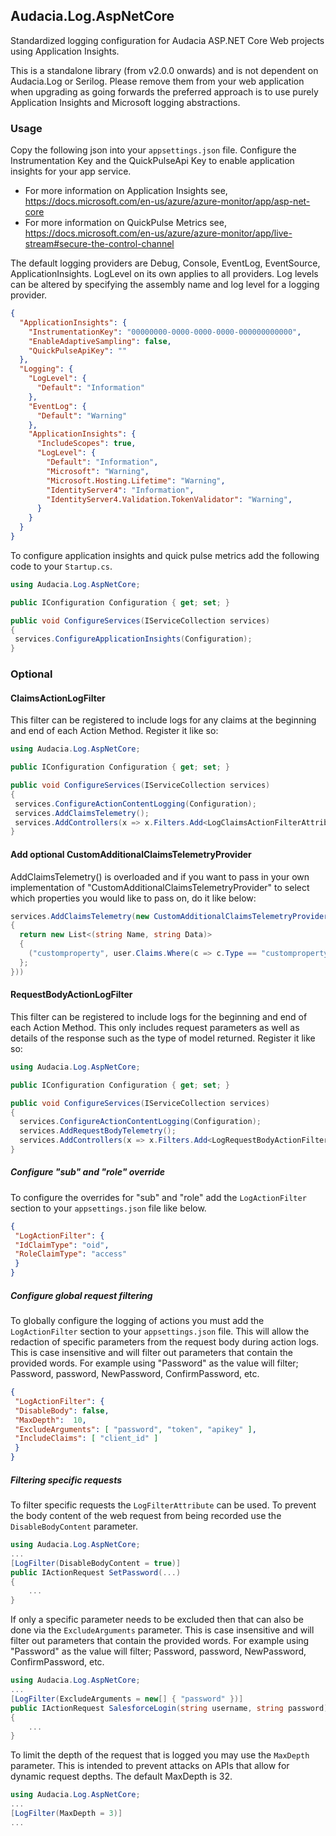 ## Audacia.Log.AspNetCore

Standardized logging configuration for Audacia ASP.NET Core Web projects using Application Insights.

This is a standalone library (from v2.0.0 onwards) and is not dependent on Audacia.Log or Serilog. Please remove them from your web application when upgrading as going forwards the preferred approach is to use purely Application Insights and Microsoft logging abstractions.

### Usage

Copy the following json into your `appsettings.json` file. Configure the Instrumentation Key and  the QuickPulseApi Key to enable application insights for your app service.

 - For more information on Application Insights see, https://docs.microsoft.com/en-us/azure/azure-monitor/app/asp-net-core
 - For more information on QuickPulse Metrics see, https://docs.microsoft.com/en-us/azure/azure-monitor/app/live-stream#secure-the-control-channel

The default logging providers are Debug, Console, EventLog, EventSource, ApplicationInsights. LogLevel on its own applies to all providers. Log levels can be altered by specifying the assembly name and log level for a logging provider.

```json
{
  "ApplicationInsights": {
    "InstrumentationKey": "00000000-0000-0000-0000-000000000000",
    "EnableAdaptiveSampling": false,
    "QuickPulseApiKey": ""
  },
  "Logging": {
    "LogLevel": {
      "Default": "Information"
    },
    "EventLog": {
      "Default": "Warning"
    },
    "ApplicationInsights": {
      "IncludeScopes": true,
      "LogLevel": {
        "Default": "Information",
        "Microsoft": "Warning",
        "Microsoft.Hosting.Lifetime": "Warning",
        "IdentityServer4": "Information",
        "IdentityServer4.Validation.TokenValidator": "Warning",
      }
    }
  }
}
```

To configure application insights and quick pulse metrics add the following code to your `Startup.cs`.

```csharp
using Audacia.Log.AspNetCore;

public IConfiguration Configuration { get; set; }

public void ConfigureServices(IServiceCollection services)
{
 services.ConfigureApplicationInsights(Configuration);
}
```

### Optional

#### ClaimsActionLogFilter
This filter can be registered to include logs for any claims at the beginning and end of each Action Method. Register it like so:

```csharp
using Audacia.Log.AspNetCore;

public IConfiguration Configuration { get; set; }

public void ConfigureServices(IServiceCollection services)
{
 services.ConfigureActionContentLogging(Configuration);
 services.AddClaimsTelemetry();
 services.AddControllers(x => x.Filters.Add<LogClaimsActionFilterAttribute>());
}
```

#### Add optional CustomAdditionalClaimsTelemetryProvider
AddClaimsTelemetry() is overloaded and if you want to pass in your own implementation of "CustomAdditionalClaimsTelemetryProvider" to select which properties you would like to pass on, do it like below:

```csharp
services.AddClaimsTelemetry(new CustomAdditionalClaimsTelemetryProvider((user) => 
{
  return new List<(string Name, string Data)>
  {
    ("customproperty", user.Claims.Where(c => c.Type == "customproperty").Single().Value)
  };
}))
```

#### RequestBodyActionLogFilter
This filter can be registered to include logs for the beginning and end of each Action Method. This only includes request parameters as well as details of the response such as the type of model returned. Register it like so:

```csharp
using Audacia.Log.AspNetCore;

public IConfiguration Configuration { get; set; }

public void ConfigureServices(IServiceCollection services)
{
  services.ConfigureActionContentLogging(Configuration);
  services.AddRequestBodyTelemetry();
  services.AddControllers(x => x.Filters.Add<LogRequestBodyActionFilterAttribute>());
}
```

##### Configure "sub" and "role" override

To configure the overrides for "sub" and "role" add the `LogActionFilter` section to your `appsettings.json` file like below.

```json
{
 "LogActionFilter": {
 "IdClaimType": "oid",
 "RoleClaimType": "access"
 }
}
```

##### Configure global request filtering
To globally configure the logging of actions you must add the `LogActionFilter` section to your `appsettings.json` file.
This will allow the redaction of specific parameters from the request body during action logs.
This is case insensitive and will filter out parameters that contain the provided words.
For example using "Password" as the value will filter; Password, password, NewPassword, ConfirmPassword, etc.

```json
{
 "LogActionFilter": {
 "DisableBody": false,
 "MaxDepth":  10,
 "ExcludeArguments": [ "password", "token", "apikey" ],
 "IncludeClaims": [ "client_id" ]
 }
}
```

##### Filtering specific requests
To filter specific requests the `LogFilterAttribute` can be used. 
To prevent the body content of the web request from being recorded use the `DisableBodyContent` parameter.
```c#
using Audacia.Log.AspNetCore;
...
[LogFilter(DisableBodyContent = true)]
public IActionRequest SetPassword(...)
{
    ...
}
```

If only a specific parameter needs to be excluded then that can also be done via the `ExcludeArguments` parameter. 
This is case insensitive and will filter out parameters that contain the provided words.
For example using "Password" as the value will filter; Password, password, NewPassword, ConfirmPassword, etc.
```c#
using Audacia.Log.AspNetCore;
...
[LogFilter(ExcludeArguments = new[] { "password" })]
public IActionRequest SalesforceLogin(string username, string password)
{
    ...
}
```

To limit the depth of the request that is logged you may use the `MaxDepth` parameter.
This is intended to prevent attacks on APIs that allow for dynamic request depths.
The default MaxDepth is 32.
```c#
using Audacia.Log.AspNetCore;
...
[LogFilter(MaxDepth = 3)]
...
```
